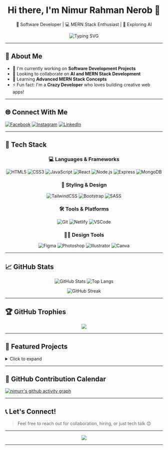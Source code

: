<h1 align="center">Hi there, I'm Nimur Rahman Nerob 👋</h1>

<p align="center">
  🔭 Software Developer | 💻 MERN Stack Enthusiast | 🤖 Exploring AI
</p>

<p align="center">
  <img src="https://readme-typing-svg.herokuapp.com?font=Fira+Code&weight=500&size=22&pause=1000&color=F70000&center=true&vCenter=true&width=435&lines=Full+Stack+MERN+Developer;Front-End+React+Specialist;Lifelong+Learner+%F0%9F%92%BB;Open+to+Collaboration+%F0%9F%91%8D" alt="Typing SVG" />
</p>

---

## 🚀 About Me

- 💼 I'm currently working on **Software Development Projects**
- 👯 Looking to collaborate on **AI and MERN Stack Development**
- 🌱 Learning **Advanced MERN Stack Concepts**
- ⚡ Fun fact: I'm a **Crazy Developer** who loves building creative web apps!

---

## 🌐 Connect With Me

[![Facebook](https://img.shields.io/badge/Facebook-%231877F2.svg?logo=Facebook&logoColor=white)](https://www.facebook.com/NimurRahmanNerob)
[![Instagram](https://img.shields.io/badge/Instagram-%23E4405F.svg?logo=Instagram&logoColor=white)](https://instagram.com/nimurrhmann)
[![LinkedIn](https://img.shields.io/badge/LinkedIn-%230077B5.svg?logo=linkedin&logoColor=white)](https://www.linkedin.com/in/nimur/)

---

## 🧰 Tech Stack

<div align="center">

### 💻 Languages & Frameworks  
![HTML5](https://img.shields.io/badge/HTML5-E34F26?style=for-the-badge&logo=html5&logoColor=white)
![CSS3](https://img.shields.io/badge/CSS3-1572B6?style=for-the-badge&logo=css3&logoColor=white)
![JavaScript](https://img.shields.io/badge/JavaScript-F7DF1E?style=for-the-badge&logo=javascript&logoColor=black)
![React](https://img.shields.io/badge/React-20232A?style=for-the-badge&logo=react&logoColor=61DAFB)
![Node.js](https://img.shields.io/badge/Node.js-339933?style=for-the-badge&logo=node.js&logoColor=white)
![Express](https://img.shields.io/badge/Express.js-000000?style=for-the-badge&logo=express&logoColor=white)
![MongoDB](https://img.shields.io/badge/MongoDB-4EA94B?style=for-the-badge&logo=mongodb&logoColor=white)

### 🎨 Styling & Design  
![TailwindCSS](https://img.shields.io/badge/TailwindCSS-38B2AC?style=for-the-badge&logo=tailwind-css&logoColor=white)
![Bootstrap](https://img.shields.io/badge/Bootstrap-563D7C?style=for-the-badge&logo=bootstrap&logoColor=white)
![SASS](https://img.shields.io/badge/SASS-CC6699?style=for-the-badge&logo=sass&logoColor=white)

### 🛠 Tools & Platforms  
![Git](https://img.shields.io/badge/Git-F05032?style=for-the-badge&logo=git&logoColor=white)
![Netlify](https://img.shields.io/badge/Netlify-00C7B7?style=for-the-badge&logo=netlify&logoColor=white)
![VSCode](https://img.shields.io/badge/VS%20Code-007ACC?style=for-the-badge&logo=visual-studio-code&logoColor=white)

### 🧑‍🎨 Design Tools  
![Figma](https://img.shields.io/badge/Figma-F24E1E?style=for-the-badge&logo=figma&logoColor=white)
![Photoshop](https://img.shields.io/badge/Photoshop-31A8FF?style=for-the-badge&logo=adobephotoshop&logoColor=white)
![Illustrator](https://img.shields.io/badge/Illustrator-FF9A00?style=for-the-badge&logo=adobeillustrator&logoColor=white)
![Canva](https://img.shields.io/badge/Canva-00C4CC?style=for-the-badge&logo=canva&logoColor=white)

</div>

---

## 📈 GitHub Stats

<div align="center">

![GitHub Stats](https://github-readme-stats.vercel.app/api?username=nimurr&theme=tokyonight&show_icons=true&hide_border=false&count_private=true)
![Top Langs](https://github-readme-stats.vercel.app/api/top-langs/?username=nimurr&layout=compact&theme=tokyonight&hide_border=false)

![GitHub Streak](https://github-readme-streak-stats.herokuapp.com?user=nimurr&theme=tokyonight&hide_border=false)

</div>

---

## 🏆 GitHub Trophies

<p align="center">
  <img src="https://github-profile-trophy.vercel.app/?username=nimurr&theme=radical&no-frame=true&no-bg=true&margin-w=6" />
</p>

---

## 📌 Featured Projects

<details>
  <summary>Click to expand</summary>

| Project | Tech | Link |
|--------|------|------|
| **🏠 Hollow Digital Resume Builder** | MERN Stack | [View Project](https://github.com/nimurr/resume-builder) |
| **🛒 Bongobuy E-commerce** | React + Node.js + MongoDB | [View Project](https://github.com/nimurr/bongobuy) |
| **🧾 Career Guidance Website** | React, Tailwind | [View Project](https://github.com/nimurr/career-guide) |

</details>

---

## 📅 GitHub Contribution Calendar

[![nimurr's github activity graph](https://github-readme-activity-graph.vercel.app/graph?username=nimurr&theme=react-dark)](https://github.com/ashutosh00710/github-readme-activity-graph)

---

## 📞 Let's Connect!

> Feel free to reach out for collaboration, hiring, or just tech talk 😊

---

<p align="center">
  <img src="https://visitcount.itsvg.in/api?id=nimurr&label=Profile%20Views&color=6&icon=5&pretty=true" />
</p>

---

<!-- Made with ❤️ by Nimur Rahman Nerob -->
